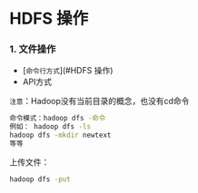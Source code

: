 # HDFS 操作

### 1. 文件操作

* [`命令行方式`](#HDFS 操作)
* API方式

`注意`：Hadoop没有当前目录的概念，也没有cd命令

```bash
命令模式：hadoop dfs -命令
例如： hadoop dfs -ls
hadoop dfs -mkdir newtext
等等
```

上传文件：

```bash
hadoop dfs -put 
```

